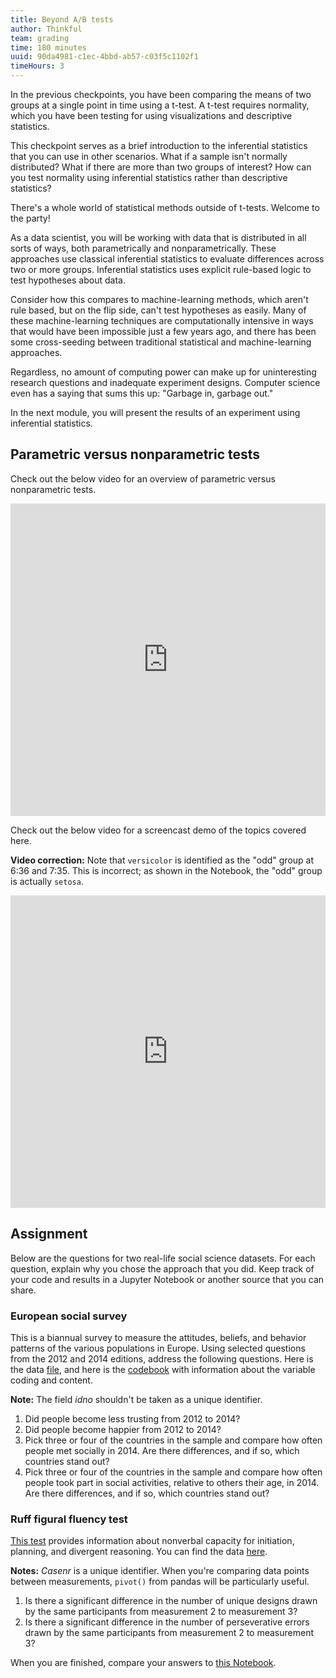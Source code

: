 ```yaml
---
title: Beyond A/B tests
author: Thinkful
team: grading
time: 180 minutes
uuid: 90da4981-c1ec-4bbd-ab57-c03f5c1102f1
timeHours: 3
---
```


In the previous checkpoints, you have been comparing the means of two groups at a single point in time using a t-test. A t-test requires normality, which you have been testing for using visualizations and descriptive statistics.

This checkpoint serves as a brief introduction to the inferential statistics that you can use in other scenarios. What if a sample isn't normally distributed? What if there are more than two groups of interest? How can you test normality using inferential statistics rather than descriptive statistics?

There's a whole world of statistical methods outside of t-tests. Welcome to the party!

<jupyter notebook-name="checkpoint_4_beyond_a_b_testing" course-code="DSBC"></jupyter>

As a data scientist, you will be working with data that is distributed in all sorts of ways, both parametrically and nonparametrically. These approaches use classical inferential statistics to evaluate differences across two or more groups. Inferential statistics uses explicit rule-based logic to test hypotheses about data.

Consider how this compares to machine-learning methods, which aren't rule based, but on the flip side, can't test hypotheses as easily. Many of these machine-learning techniques are computationally intensive in ways that would have been impossible just a few years ago, and there has been some cross-seeding between traditional statistical and machine-learning approaches.

Regardless, no amount of computing power can make up for uninteresting research questions and inadequate experiment designs. Computer science even has a saying that sums this up: "Garbage in, garbage out."

In the next module, you will present the results of an experiment using inferential statistics.

## Parametric versus nonparametric tests

Check out the below video for an overview of parametric versus nonparametric tests.

<iframe id="kaltura_player_1604699946" src="https://cdnapisec.kaltura.com/p/2315191/sp/231519100/embedIframeJs/uiconf_id/45331192/partner_id/2315191?iframeembed=true&playerId=kaltura_player_1604699946&entry_id=1_frfqarbu" width="100%" height="500" allowfullscreen webkitallowfullscreen mozAllowFullScreen allow="autoplay *; fullscreen *; encrypted-media *" frameborder="0"></iframe>

Check out the below video for a screencast demo of the topics covered here.

**Video correction:** Note that `versicolor` is identified as the "odd" group at 6:36 and 7:35. This is incorrect; as shown in the Notebook, the "odd" group is actually `setosa`.

<iframe id="kaltura_player_1604705871" src="https://cdnapisec.kaltura.com/p/2315191/sp/231519100/embedIframeJs/uiconf_id/45331192/partner_id/2315191?iframeembed=true&playerId=kaltura_player_1604705871&entry_id=1_ui5z64tt" width="100%" height="500" allowfullscreen webkitallowfullscreen mozAllowFullScreen allow="autoplay *; fullscreen *; encrypted-media *" frameborder="0"></iframe>


## Assignment

Below are the questions for two real-life social science datasets. For each question, explain why you chose the approach that you did. Keep track of your code and results in a Jupyter Notebook or another source that you can share. 

### European social survey

This is a biannual survey to measure the attitudes, beliefs, and behavior patterns of the various populations in Europe. Using selected questions from the 2012 and 2014 editions, address the following questions. Here is the data [file](https://tf-assets-prod.s3.amazonaws.com/tf-curric/data-science/ess_combined_2012_2014.csv), and here is the [codebook](https://thinkful-ed.github.io/data-201-resources/ESS_practice_data/ESS_codebook.html) with information about the variable coding and content.

**Note:** The field *idno* shouldn't be taken as a unique identifier.

1. Did people become less trusting from 2012 to 2014?
2. Did people become happier from 2012 to 2014? 
3. Pick three or four of the countries in the sample and compare how often people met socially in 2014. Are there differences, and if so, which countries stand out?
4. Pick three or four of the countries in the sample and compare how often people took part in social activities, relative to others their age, in 2014. Are there differences, and if so, which countries stand out?

### Ruff figural fluency test

[This test](https://www.parinc.com/Products/Pkey/360) provides information about nonverbal capacity for initiation, planning, and divergent reasoning. You can find the data [here](https://tf-assets-prod.s3.amazonaws.com/tf-curric/data-science/rfft.csv).

**Notes:** *Casenr* is a unique identifier. When you're comparing data points between measurements, `pivot()` from pandas will be particularly useful.

1. Is there a significant difference in the number of unique designs drawn by the same participants from measurement 2 to measurement 3?
2. Is there a significant difference in the number of perseverative errors drawn by the same participants from measurement 2 to measurement 3? 

When you are finished, compare your answers to [this Notebook](https://colab.research.google.com/drive/1JKq8tFN0heRcdiFoxQnbxOPe8-YSxOKo).

